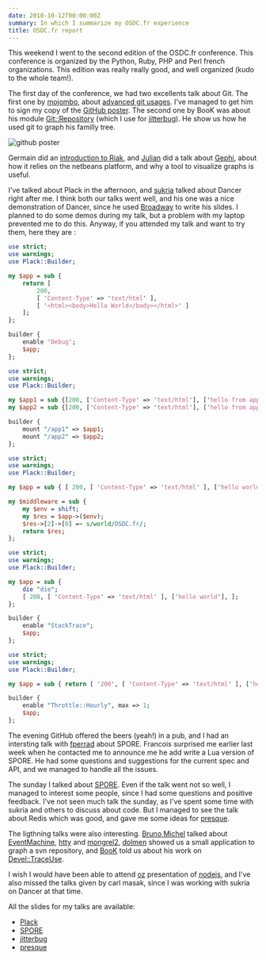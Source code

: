 ```yaml
---
date: 2010-10-12T00:00:00Z
summary: In which I summarize my OSDC.fr experience
title: OSDC.fr report
---
```


This weekend I went to the second edition of the OSDC.fr conference. This conference is organized by the Python, Ruby, PHP and Perl french organizations. This edition was really really good, and well organized (kudo to the whole team!).

The first day of the conference, we had two excellents talk about Git. The first one by [mojombo](http://github.com/mojombo), about [advanced git usages](http://git-tips.heroku.com/#1). I've managed to get him to sign my copy of the [GitHub poster](http://lumberjaph.net/graph/2010/03/25/github-explorer.html). The second one by BooK was about his module [Git::Repository](http://search.cpan.org/perldoc?Git::Repository) (which I use for [jitterbug](http://github.com/franckcuny/jitterbug)). He show us how he used git to graph his familly tree.

<img src="/imgs/github-sig-small.webp" alt="github poster" />

Germain did an [introduction to Riak](http://www.slideshare.net/franckcuny/riak-a-file-system-for-internet), and [Julian](http://twitter.com/flngr) did a talk about [Gephi](http://gephi.org/), about how it relies on the netbeans platform, and why a tool to visualize graphs is useful.

I've talked about Plack in the afternoon, and [sukria](http://sukria.net) talked about Dancer right after me. I think both our talks went well, and his one was a nice demonstration of Dancer, since he used [Broadway](http://github.com/sukria/broadway) to write his slides. I planned to do some demos during my talk, but a problem with my laptop prevented me to do this. Anyway, if you attended my talk and want to try them, here they are :

```perl
use strict;
use warnings;
use Plack::Builder;

my $app = sub {
    return [
        200,
        [ 'Content-Type' => 'text/html' ],
        [ '<html><body>Hello World</body></html>' ]
    ];
};

builder {
    enable 'Debug';
    $app;
};
```

```perl
use strict;
use warnings;
use Plack::Builder;

my $app1 = sub {[200, ['Content-Type' => 'text/html'], ['hello from app1']]};
my $app2 = sub {[200, ['Content-Type' => 'text/html'], ['hello from app2']]};

builder {
    mount "/app1" => $app1;
    mount "/app2" => $app2;
};
```

```perl
use strict;
use warnings;
use Plack::Builder;

my $app = sub { [ 200, [ 'Content-Type' => 'text/html' ], ['hello world'] ] };

my $middleware = sub {
    my $env = shift;
    my $res = $app->($env);
    $res->[2]->[0] =~ s/world/OSDC.fr/;
    return $res;
};
```

```perl
use strict;
use warnings;
use Plack::Builder;

my $app = sub {
    die "die";
    [ 200, [ 'Content-Type' => 'text/html' ], ['hello world'], ];
};

builder {
    enable "StackTrace";
    $app;
};
```

```perl
use strict;
use warnings;
use Plack::Builder;

my $app = sub { return [ '200', [ 'Content-Type' => 'text/html' ], ['hello world'] ] };

builder {
    enable "Throttle::Hourly", max => 1;
    $app;
};
```

The evening GitHub offered the beers (yeah!) in a pub, and I had an intersting talk with [fperrad](http://github.com/fperrad) about SPORE. Francois surprised me earlier last week when he contacted me to announce me he add write a Lua version of SPORE. He had some questions and suggestions for the current spec and API, and we managed to handle all the issues.

The sunday I talked about [SPORE](http://github.com/franckcuny/spore). Even if the talk went not so well, I managed to interest some people, since I had some questions and positive feedback. I've not seen much talk the sunday, as I've spent some time with sukria and others to discuss about code. But I managed to see the talk about Redis which was good, and gave me some ideas for [presque](http://github.com/franckcuny/presque).

The ligthning talks were also interesting. [Bruno Michel](http://twitter.com/brmichel) talked about [EventMachine](http://rubyeventmachine.com/), [htty](http://github.com/htty) and [mongrel2](http://mongrel2.org/home), [dolmen](http://search.cpan.org/~dolmen/) showed us a small application to graph a svn repository, and [BooK](http://search.cpan.org/~book/) told us about his work on [Devel::TraceUse](http://search.cpan.org/perldoc?Devel::TraceUse).

I wish I would have been able to attend [oz](http://twitter.com/ephoz) presentation of [nodejs](http://cyprio.net/nodejs_osdc.pdf), and I've also missed the talks given by carl masak, since I was working with sukria on Dancer at that time.

All the slides for my talks are available:

 * [Plack](https://docs.google.com/presentation/d/1Ty8df3IG44rwHRuBnpgriTHiKREqGN_aIJcABddFIKM/present#slide=id.i0)
 * [SPORE](https://docs.google.com/presentation/d/1JpDz3F9K41KVFQ878IEFAnHQZ05BpGJz6dpdPi21tjU/present#slide=id.i0)
 * [jitterbug](https://docs.google.com/presentation/d/1-fpByFQ4OJoe2NE8lMkwl-zbK8OWuLqGA_Y4B4YmFhA/present#slide=id.i0)
 * [presque](https://docs.google.com/presentation/d/1Y9TZh9A4an9ctC6mEZcONkx_9z9b66TJ5Lg4awVIoiA/present#slide=id.i0)
